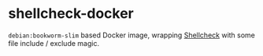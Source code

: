 # shellcheck-docker

`debian:bookworm-slim` based Docker image, wrapping [Shellcheck](https://www.shellcheck.net/)
with some file include / exclude magic.
